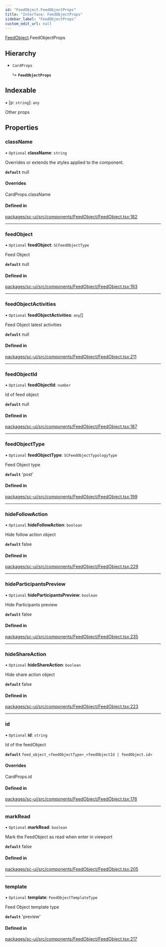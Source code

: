 ```yaml
---
id: "FeedObject.FeedObjectProps"
title: "Interface: FeedObjectProps"
sidebar_label: "FeedObjectProps"
custom_edit_url: null
---
```


[FeedObject](../modules/FeedObject).FeedObjectProps

## Hierarchy

- `CardProps`

  ↳ **`FeedObjectProps`**

## Indexable

▪ [p: `string`]: `any`

Other props

## Properties

### className

• `Optional` **className**: `string`

Overrides or extends the styles applied to the component.

**`default`** null

#### Overrides

CardProps.className

#### Defined in

[packages/sc-ui/src/components/FeedObject/FeedObject.tsx:182](https://github.com/selfcommunity/community-ui/blob/7f26f69/packages/sc-ui/src/components/FeedObject/FeedObject.tsx#L182)

___

### feedObject

• `Optional` **feedObject**: `SCFeedObjectType`

Feed Object

**`default`** null

#### Defined in

[packages/sc-ui/src/components/FeedObject/FeedObject.tsx:193](https://github.com/selfcommunity/community-ui/blob/7f26f69/packages/sc-ui/src/components/FeedObject/FeedObject.tsx#L193)

___

### feedObjectActivities

• `Optional` **feedObjectActivities**: `any`[]

Feed Object latest activities

**`default`** null

#### Defined in

[packages/sc-ui/src/components/FeedObject/FeedObject.tsx:211](https://github.com/selfcommunity/community-ui/blob/7f26f69/packages/sc-ui/src/components/FeedObject/FeedObject.tsx#L211)

___

### feedObjectId

• `Optional` **feedObjectId**: `number`

Id of feed object

**`default`** null

#### Defined in

[packages/sc-ui/src/components/FeedObject/FeedObject.tsx:187](https://github.com/selfcommunity/community-ui/blob/7f26f69/packages/sc-ui/src/components/FeedObject/FeedObject.tsx#L187)

___

### feedObjectType

• `Optional` **feedObjectType**: `SCFeedObjectTypologyType`

Feed Object type

**`default`** 'post'

#### Defined in

[packages/sc-ui/src/components/FeedObject/FeedObject.tsx:199](https://github.com/selfcommunity/community-ui/blob/7f26f69/packages/sc-ui/src/components/FeedObject/FeedObject.tsx#L199)

___

### hideFollowAction

• `Optional` **hideFollowAction**: `boolean`

Hide follow action object

**`default`** false

#### Defined in

[packages/sc-ui/src/components/FeedObject/FeedObject.tsx:229](https://github.com/selfcommunity/community-ui/blob/7f26f69/packages/sc-ui/src/components/FeedObject/FeedObject.tsx#L229)

___

### hideParticipantsPreview

• `Optional` **hideParticipantsPreview**: `boolean`

Hide Participants preview

**`default`** false

#### Defined in

[packages/sc-ui/src/components/FeedObject/FeedObject.tsx:235](https://github.com/selfcommunity/community-ui/blob/7f26f69/packages/sc-ui/src/components/FeedObject/FeedObject.tsx#L235)

___

### hideShareAction

• `Optional` **hideShareAction**: `boolean`

Hide share action object

**`default`** false

#### Defined in

[packages/sc-ui/src/components/FeedObject/FeedObject.tsx:223](https://github.com/selfcommunity/community-ui/blob/7f26f69/packages/sc-ui/src/components/FeedObject/FeedObject.tsx#L223)

___

### id

• `Optional` **id**: `string`

Id of the feedObject

**`default`** `feed_object_<feedObjectType>_<feedObjectId | feedObject.id>`

#### Overrides

CardProps.id

#### Defined in

[packages/sc-ui/src/components/FeedObject/FeedObject.tsx:176](https://github.com/selfcommunity/community-ui/blob/7f26f69/packages/sc-ui/src/components/FeedObject/FeedObject.tsx#L176)

___

### markRead

• `Optional` **markRead**: `boolean`

Mark the FeedObject as read when enter in viewport

**`default`** false

#### Defined in

[packages/sc-ui/src/components/FeedObject/FeedObject.tsx:205](https://github.com/selfcommunity/community-ui/blob/7f26f69/packages/sc-ui/src/components/FeedObject/FeedObject.tsx#L205)

___

### template

• `Optional` **template**: `FeedObjectTemplateType`

Feed Object template type

**`default`** 'preview'

#### Defined in

[packages/sc-ui/src/components/FeedObject/FeedObject.tsx:217](https://github.com/selfcommunity/community-ui/blob/7f26f69/packages/sc-ui/src/components/FeedObject/FeedObject.tsx#L217)
